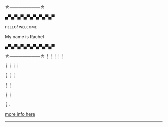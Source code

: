 
☆―――――――☆

▄▀▄▀▄▀▄▀▄▀▄▀▄▀▄▀

ʜᴇʟʟᴏ! ᴡᴇʟᴄᴏᴍᴇ

My name is Rachel

▄▀▄▀▄▀▄▀▄▀▄▀▄▀▄▀

☆―――――――☆
┊ ┊ ┊ ┊ ┊ 

┊ ┊ ┊ ┊ 

┊ ┊ ┊ 

┊ ┊ ︎

┊ ┊ 

┊ . 

[more info here](https://racheltong29.github.io)
___
